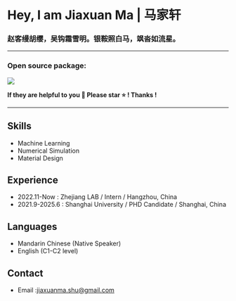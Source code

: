 # Hey, I am Jiaxuan Ma | 马家轩


### 赵客缦胡缨，吴钩霜雪明。银鞍照白马，飒沓如流星。

---

### Open source package: 

[![](https://img.shields.io/badge/MLMD-Github-yellowgreen)](https://github.com/Jiaxuan-Ma/Machine-Learning-for-Material-Design)

**If they are helpful to you 🌈 Please star ⭐️ ! Thanks !**

---

## Skills
- Machine Learning 
- Numerical Simulation
- Material Design

## Experience
- 2022.11-Now : Zhejiang LAB / Intern / Hangzhou, China
- 2021.9-2025.6 : Shanghai University /  PHD Candidate / Shanghai, China

## Languages
- Mandarin Chinese (Native Speaker)
- English (C1-C2 level)

## Contact
-  Email :jiaxuanma.shu@gmail.com
